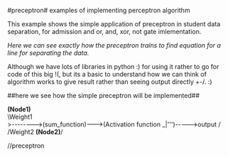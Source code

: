 #preceptron#
examples of implementing perceptron algorithm

This example shows the simple application of preceptron in student data separation, for admission and or, and, xor, not gate imlementation.

_Here we can see exactly how the preceptron trains to find equation for a line for separating the data._

Although we have lots of libraries in python :) for using it rather to go for code of this big !(, but its a basic to understand how we can think of algorithm works to give result rather than seeing output directly +-/.
:)


##here we see how the simple preceptron will be implemented##

**(Node1)**\
        \Weight1
         \
          >-------->(sum_function)--->(Activation function _|''')----->output
         /
        /Weight2
**(Node2)**/








//preceptron


